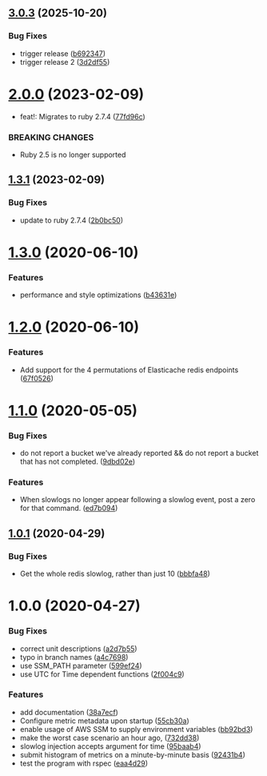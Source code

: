 ## [3.0.3](https://github.com/scribd/elasticache-slowlog-to-datadog/compare/v3.0.2...v3.0.3) (2025-10-20)


### Bug Fixes

* trigger release ([b692347](https://github.com/scribd/elasticache-slowlog-to-datadog/commit/b692347af0f0b52dd2aab4d95c8b6695ba43c251))
* trigger release 2 ([3d2df55](https://github.com/scribd/elasticache-slowlog-to-datadog/commit/3d2df55361171863e66a05bcff1b31d76cbdb944))

# [2.0.0](https://github.com/scribd/elasticache-slowlog-to-datadog/compare/v1.3.1...v2.0.0) (2023-02-09)


* feat!: Migrates to ruby 2.7.4 ([77fd96c](https://github.com/scribd/elasticache-slowlog-to-datadog/commit/77fd96c4821f97f602e730c64aff5e9719d3112a))


### BREAKING CHANGES

* Ruby 2.5 is no longer supported

## [1.3.1](https://github.com/scribd/elasticache-slowlog-to-datadog/compare/v1.3.0...v1.3.1) (2023-02-09)


### Bug Fixes

* update to ruby 2.7.4 ([2b0bc50](https://github.com/scribd/elasticache-slowlog-to-datadog/commit/2b0bc50b0267f10d2108bf4cd5cac3f933756291))

# [1.3.0](https://github.com/scribd/elasticache-slowlog-to-datadog/compare/v1.2.0...v1.3.0) (2020-06-10)


### Features

* performance and style optimizations ([b43631e](https://github.com/scribd/elasticache-slowlog-to-datadog/commit/b43631e75a0eb0c2e85fa064052515740c4f9f10))

# [1.2.0](https://github.com/scribd/elasticache-slowlog-to-datadog/compare/v1.1.0...v1.2.0) (2020-06-10)


### Features

* Add support for the 4 permutations of Elasticache redis endpoints ([67f0526](https://github.com/scribd/elasticache-slowlog-to-datadog/commit/67f0526e41b049ffcaee3b14689ae60a1e4cf7e8))

# [1.1.0](https://github.com/scribd/elasticache-slowlog-to-datadog/compare/v1.0.1...v1.1.0) (2020-05-05)


### Bug Fixes

* do not report a bucket we've already reported && do not report a bucket that has not completed. ([9dbd02e](https://github.com/scribd/elasticache-slowlog-to-datadog/commit/9dbd02eb64447ad00691ff498f5b44f56f4d43c6))


### Features

* When slowlogs no longer appear following a slowlog event, post a zero for that command. ([ed7b094](https://github.com/scribd/elasticache-slowlog-to-datadog/commit/ed7b0940d955c239e554ed69e7bd5f90cbe7f52a))

## [1.0.1](https://github.com/scribd/elasticache-slowlog-to-datadog/compare/v1.0.0...v1.0.1) (2020-04-29)


### Bug Fixes

* Get the whole redis slowlog, rather than just 10 ([bbbfa48](https://github.com/scribd/elasticache-slowlog-to-datadog/commit/bbbfa489f6f1a649b74a89f404db797823f202d8))

# 1.0.0 (2020-04-27)


### Bug Fixes

* correct unit descriptions ([a2d7b55](https://github.com/scribd/elasticache-slowlog-to-datadog/commit/a2d7b55a62b875bcc6b119434f77ae1ef927ba4f))
* typo in branch names ([a4c7698](https://github.com/scribd/elasticache-slowlog-to-datadog/commit/a4c7698e9b68624d26d922091d2b351be8f5a819))
* use SSM_PATH parameter ([599ef24](https://github.com/scribd/elasticache-slowlog-to-datadog/commit/599ef24195d37a97f4395e584899f3af90dad717))
* use UTC for Time dependent functions ([2f004c9](https://github.com/scribd/elasticache-slowlog-to-datadog/commit/2f004c9fa367f78ca51f4ee5612b82b6fe578017))


### Features

* add documentation ([38a7ecf](https://github.com/scribd/elasticache-slowlog-to-datadog/commit/38a7ecfef338462b15db540aac48d8aab10a1563))
* Configure metric metadata upon startup ([55cb30a](https://github.com/scribd/elasticache-slowlog-to-datadog/commit/55cb30a5df8c5a595c220a8abbec1169e9fb030c))
* enable usage of AWS SSM to supply environment variables ([bb92bd3](https://github.com/scribd/elasticache-slowlog-to-datadog/commit/bb92bd32a9c158dc75c0012b06cd6f7c3aea2f4c))
* make the worst case scenario an hour ago, ([732dd38](https://github.com/scribd/elasticache-slowlog-to-datadog/commit/732dd38feaca1aea5a3525b78682d21b9081bc01))
* slowlog injection accepts argument for time ([95baab4](https://github.com/scribd/elasticache-slowlog-to-datadog/commit/95baab4cdccde4468e3d9c7e2ee2ddcbfdad637a))
* submit histogram of metrics on a minute-by-minute basis ([92431b4](https://github.com/scribd/elasticache-slowlog-to-datadog/commit/92431b4ef22d89f078e9e64d4e63c719454095c7))
* test the program with rspec ([eaa4d29](https://github.com/scribd/elasticache-slowlog-to-datadog/commit/eaa4d29262a7d516b9e727da87d7ded864537782))
